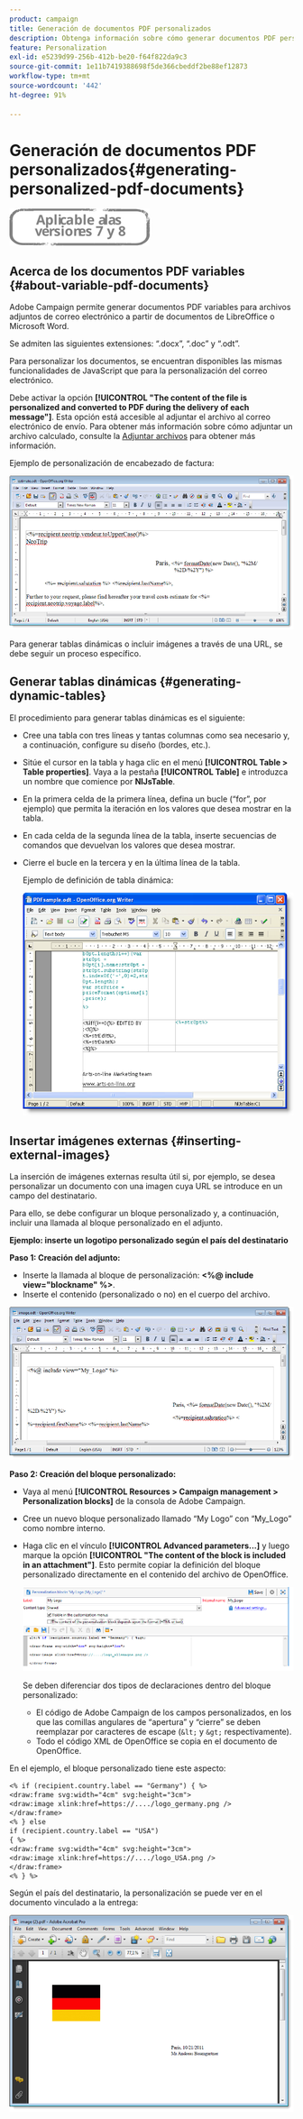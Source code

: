 ```yaml
---
product: campaign
title: Generación de documentos PDF personalizados
description: Obtenga información sobre cómo generar documentos PDF personalizados
feature: Personalization
exl-id: e5239d99-256b-412b-be20-f64f822da9c3
source-git-commit: 1e11b7419388698f5de366cbeddf2be88ef12873
workflow-type: tm+mt
source-wordcount: '442'
ht-degree: 91%

---
```


# Generación de documentos PDF personalizados{#generating-personalized-pdf-documents}

![](../../assets/common.svg)

## Acerca de los documentos PDF variables {#about-variable-pdf-documents}

Adobe Campaign permite generar documentos PDF variables para archivos adjuntos de correo electrónico a partir de documentos de LibreOffice o Microsoft Word.

Se admiten las siguientes extensiones: “.docx”, “.doc” y “.odt”.

Para personalizar los documentos, se encuentran disponibles las mismas funcionalidades de JavaScript que para la personalización del correo electrónico.

Debe activar la opción **[!UICONTROL "The content of the file is personalized and converted to PDF during the delivery of each message"]**. Esta opción está accesible al adjuntar el archivo al correo electrónico de envío. Para obtener más información sobre cómo adjuntar un archivo calculado, consulte la [Adjuntar archivos](attaching-files.md) para obtener más información.

Ejemplo de personalización de encabezado de factura:

![](assets/s_ncs_pdf_simple.png)

Para generar tablas dinámicas o incluir imágenes a través de una URL, se debe seguir un proceso específico.

## Generar tablas dinámicas {#generating-dynamic-tables}

El procedimiento para generar tablas dinámicas es el siguiente:

* Cree una tabla con tres líneas y tantas columnas como sea necesario y, a continuación, configure su diseño (bordes, etc.).
* Sitúe el cursor en la tabla y haga clic en el menú **[!UICONTROL Table > Table properties]**. Vaya a la pestaña **[!UICONTROL Table]** e introduzca un nombre que comience por **NlJsTable**.
* En la primera celda de la primera línea, defina un bucle (“for”, por ejemplo) que permita la iteración en los valores que desea mostrar en la tabla.
* En cada celda de la segunda línea de la tabla, inserte secuencias de comandos que devuelvan los valores que desea mostrar.
* Cierre el bucle en la tercera y en la última línea de la tabla.

   Ejemplo de definición de tabla dinámica:

   ![](assets/s_ncs_pdf_table.png)

## Insertar imágenes externas {#inserting-external-images}

La inserción de imágenes externas resulta útil si, por ejemplo, se desea personalizar un documento con una imagen cuya URL se introduce en un campo del destinatario.

Para ello, se debe configurar un bloque personalizado y, a continuación, incluir una llamada al bloque personalizado en el adjunto.

**Ejemplo: inserte un logotipo personalizado según el país del destinatario**

**Paso 1: Creación del adjunto:**

* Inserte la llamada al bloque de personalización: **&lt;%@ include view=&quot;blockname&quot; %>**.
* Inserte el contenido (personalizado o no) en el cuerpo del archivo.

![](assets/s_ncs_open_office_blocdeperso.png)

**Paso 2: Creación del bloque personalizado:**

* Vaya al menú **[!UICONTROL Resources > Campaign management > Personalization blocks]** de la consola de Adobe Campaign.
* Cree un nuevo bloque personalizado llamado “My Logo” con “My_Logo” como nombre interno.
* Haga clic en el vínculo **[!UICONTROL Advanced parameters...]** y luego marque la opción **[!UICONTROL "The content of the block is included in an attachment"]**. Esto permite copiar la definición del bloque personalizado directamente en el contenido del archivo de OpenOffice.

   ![](assets/s_ncs_pdf_bloc_option.png)

   Se deben diferenciar dos tipos de declaraciones dentro del bloque personalizado:

   * El código de Adobe Campaign de los campos personalizados, en los que las comillas angulares de “apertura” y “cierre” se deben reemplazar por caracteres de escape (`&lt;` y `&gt;` respectivamente).
   * Todo el código XML de OpenOffice se copia en el documento de OpenOffice.

En el ejemplo, el bloque personalizado tiene este aspecto:

```
<% if (recipient.country.label == "Germany") { %>
<draw:frame svg:width="4cm" svg:height="3cm">
<draw:image xlink:href=https://..../logo_germany.png />
</draw:frame>
<% } else
if (recipient.country.label == "USA")
{ %>
<draw:frame svg:width="4cm" svg:height="3cm">
<draw:image xlink:href=https://..../logo_USA.png />
</draw:frame>
<% } %>
```

Según el país del destinatario, la personalización se puede ver en el documento vinculado a la entrega:

![](assets/s_ncs_pdf_result.png)
